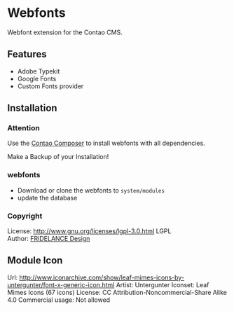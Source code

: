Webfonts
=============

Webfont extension for the Contao CMS.

Features
--------
* Adobe Typekit
* Google Fonts
* Custom Fonts provider

Installation
------------

### Attention
Use the [Contao Composer](https://contao.org/de/extension-list/view/composer.html) to install webfonts with all dependencies.

Make a Backup of your Installation!

### webfonts
* Download or clone the webfonts to `system/modules`
* update the database


### Copyright
License: http://www.gnu.org/licenses/lgpl-3.0.html LGPL <br>
Author: [FRIDELANCE Design](http://www.fridelance.ch)

Module Icon
------------
Url: http://www.iconarchive.com/show/leaf-mimes-icons-by-untergunter/font-x-generic-icon.html
Artist: Untergunter
Iconset: Leaf Mimes Icons (67 icons)
License: CC Attribution-Noncommercial-Share Alike 4.0
Commercial usage: Not allowed